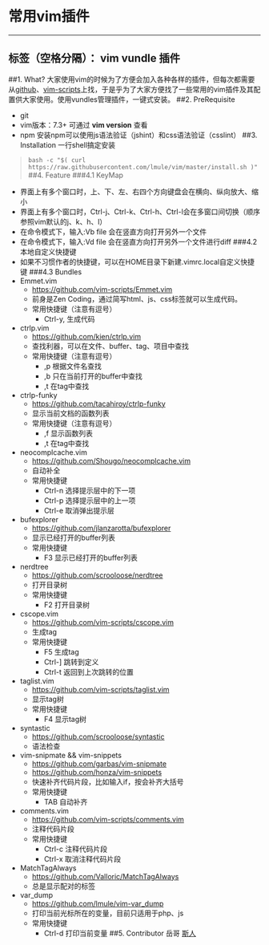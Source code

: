 # **常用vim插件**
----
标签（空格分隔）： vim vundle 插件 
---
##1. What?
    大家使用vim的时候为了方便会加入各种各样的插件，但每次都需要从[github](https://github.com "github")、[vim-scripts](http://vim-scripts.org/vim/scripts.html "vim-scripts")上找，于是乎为了大家方便找了一些常用的vim插件及其配置供大家使用。使用vundles管理插件，一键式安装。
##2. PreRequisite
- git
- vim版本：7.3+ 可通过 **vim version** 查看
- npm 
    安装npm可以使用js语法验证（jshint）和css语法验证（csslint）
##3. Installation
    一行shell搞定安装
> `bash -c "$( curl https://raw.githubusercontent.com/lmule/vim/master/install.sh )"`
##4. Feature
###4.1 KeyMap
- 界面上有多个窗口时，上、下、左、右四个方向键盘会在横向、纵向放大、缩小
- 界面上有多个窗口时，Ctrl-j、Ctrl-k、Ctrl-h、Ctrl-l会在多窗口间切换（顺序参照vim默认的j、k、h、l） 
- 在命令模式下，输入:Vb file 会在竖直方向打开另外一个文件
- 在命令模式下，输入:Vd file 会在竖直方向打开另外一个文件进行diff
###4.2 本地自定义快捷键
- 如果不习惯作者的快捷键，可以在HOME目录下新建.vimrc.local自定义快捷键
###4.3 Bundles
- Emmet.vim
    - https://github.com/vim-scripts/Emmet.vim
    - 前身是Zen Coding，通过简写html、js、css标签就可以生成代码。
    - 常用快捷键（注意有逗号）
        - Ctrl-y, 生成代码
- ctrlp.vim
    - https://github.com/kien/ctrlp.vim
    - 查找利器，可以在文件、buffer、tag、项目中查找
    - 常用快捷键（注意有逗号）
        - ,p 根据文件名查找 
        - ,b 只在当前打开的buffer中查找
        - ,t 在tag中查找
- ctrlp-funky
    - https://github.com/tacahiroy/ctrlp-funky
    - 显示当前文档的函数列表
    - 常用快捷键（注意有逗号）
        - ,f 显示函数列表
        - ,t 在tag中查找
- neocomplcache.vim
    - https://github.com/Shougo/neocomplcache.vim
    - 自动补全
    - 常用快捷键
        - Ctrl-n 选择提示层中的下一项
        - Ctrl-p 选择提示层中的上一项
        - Ctrl-e 取消弹出提示层
- bufexplorer 
    - https://github.com/jlanzarotta/bufexplorer
    - 显示已经打开的buffer列表    
    - 常用快捷键
        - F3 显示已经打开的buffer列表
- nerdtree
    - https://github.com/scrooloose/nerdtree
    - 打开目录树
    - 常用快捷键
        - F2 打开目录树
- cscope.vim
    - https://github.com/vim-scripts/cscope.vim
    - 生成tag
    - 常用快捷键
        - F5 生成tag
        - Ctrl-] 跳转到定义
        - Ctrl-t 返回到上次跳转的位置
- taglist.vim
    - https://github.com/vim-scripts/taglist.vim
    - 显示tag树
    - 常用快捷键
        - F4 显示tag树
- syntastic 
    - https://github.com/scrooloose/syntastic
    - 语法检查
-  vim-snipmate && vim-snippets
    - https://github.com/garbas/vim-snipmate
    - https://github.com/honza/vim-snippets
    - 快速补齐代码片段，比如输入if，按<TAB>会补齐大括号
    - 常用快捷键
        - TAB 自动补齐
-  comments.vim
    - https://github.com/vim-scripts/comments.vim
    - 注释代码片段
    - 常用快捷键
        - Ctrl-c 注释代码片段
        - Ctrl-x 取消注释代码片段
-  MatchTagAlways
    - https://github.com/Valloric/MatchTagAlways
    - 总是显示配对的标签
-  var_dump
    - https://github.com/lmule/vim-var_dump
    - 打印当前光标所在的变量，目前只适用于php、js
    - 常用快捷键
        - Ctrl-d 打印当前变量
##5. Contributor
    岳哥
    [斯人](https://github.com/leecade/)